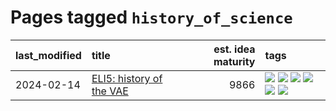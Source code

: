 # Pages tagged `history_of_science`

|last_modified|title|est. idea maturity|tags
|:---|:---|---:|:---|
|2024-02-14|[ELI5: history of the VAE](../ufldl_history.md)|9866|[![](https://img.shields.io/badge/tag-education-869cae)](../tags/education.md) [![](https://img.shields.io/badge/tag-feature_learning-b3194)](../tags/feature_learning.md) [![](https://img.shields.io/badge/tag-history-34720)](../tags/history.md) [![](https://img.shields.io/badge/tag-history_of_science-db71cb)](../tags/history_of_science.md) [![](https://img.shields.io/badge/tag-publication-35d420)](../tags/publication.md) [![](https://img.shields.io/badge/tag-vae-71e862)](../tags/vae.md)|